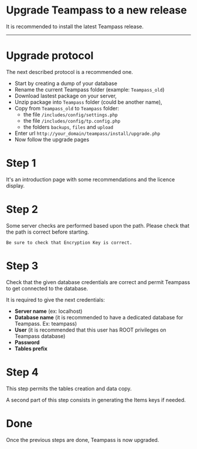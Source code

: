 # Upgrade Teampass to a new release

It is recommended to install the latest Teampass release.

---

# Upgrade protocol

The next described protocol is a recommended one.

* Start by creating a dump of your database
* Rename the current Teampass folder (example: `Teampass_old`)
* Download lastest package on your server,
* Unzip package into `Teampass` folder (could be another name),
* Copy from `Teampass_old` to `Teampass` folder:
	* the file `/includes/config/settings.php`
	* the file `/includes/config/tp.config.php`
	* the folders `backups`, `files` and `upload`
* Enter url `http://your_domain/teampass/install/upgrade.php`
* Now follow the upgrade pages

# Step 1

It's an introduction page with some recommendations and the licence display.

# Step 2

Some server checks are performed based upon the path. Please check that the path is correct before starting.

	Be sure to check that Encryption Key is correct.

# Step 3

Check that the given database credentials are correct and permit Teampass to get connected to the database.

It is required to give the next credentials:

- **Server name** (ex: localhost)
- **Database name** (it is recommended to have a dedicated database for Teampass. Ex: teampass)
- **User** (it is recommended that this user has ROOT privileges on Teampass database) 
- **Password**
- **Tables prefix**

# Step 4

This step permits the tables creation and data copy.

A second part of this step consists in generating the Items keys if needed.

# Done

Once the previous steps are done, Teampass is now upgraded.